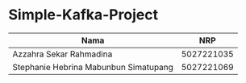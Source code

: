 # Simple-Kafka-Project

| Nama | NRP |
| ---------------------- | ---------- |
| Azzahra Sekar Rahmadina | 5027221035 |
| Stephanie Hebrina Mabunbun Simatupang  | 5027221069 |

